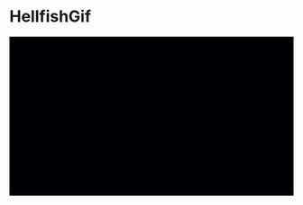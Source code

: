 # HellfishGif
![Texto alternativo](https://github.com/ludmilailen/HellfishGif/blob/main/Hellfish_intro.gif)

